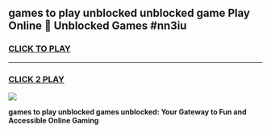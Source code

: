 
## games to play unblocked unblocked game Play Online 👋 Unblocked Games #nn3iu
<h3>
<a href="https://premium.freeplayer.one?title=games_to_play_unblocked&ref=21F">CLICK TO PLAY</a></h3>
<hr>

<h3>
<a href="https://premium.freeplayer.one?title=games_to_play_unblocked&ref=21F">CLICK 2 PLAY</a>
  
</h3>

<a href="https://premium.freeplayer.one?title=games_to_play_unblocked&ref=21F/"><img src="https://clearcache.store/games.png"></a>


**games to play unblocked games unblocked: Your Gateway to Fun and Accessible Online Gaming**
